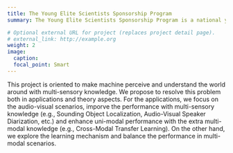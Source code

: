 ```yaml
---
title: The Young Elite Scientists Sponsorship Program
summary: The Young Elite Scientists Sponsorship Program is a national young talents program first initiated in October 2015. It mainly supports young scientific and technological talents under the age of 32 with great innovation ability and development potential, and helps them become high-level leading talents and reserve forces of high-level innovation teams.

# Optional external URL for project (replaces project detail page).
# external_link: http://example.org
weight: 2
image:
  caption:
  focal_point: Smart
---
```

This project is oriented to make machine perceive and understand the world around with multi-sensory knowledge. We propose to resolve this problem both in applications and theory aspects. For the applications, we focus on the audio-visual scenarios, imporve the performance with multi-sensory knowledge (e.g., Sounding Object Localization, Audio-Visual Speaker Diarization, etc.) and enhance uni-modal performance with the extra multi-modal knowledge (e.g., Cross-Modal Transfer Learning). On the other hand, we explore the learning mechanism and balance the performance in multi-modal scenarios.